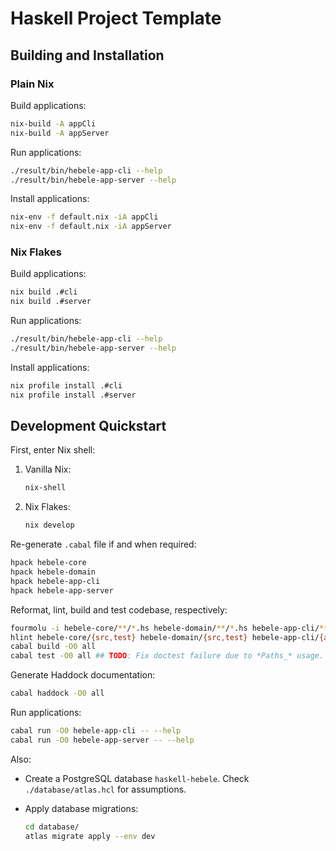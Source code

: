# Haskell Project Template

## Building and Installation

### Plain Nix

Build applications:

```sh
nix-build -A appCli
nix-build -A appServer
```

Run applications:

```sh
./result/bin/hebele-app-cli --help
./result/bin/hebele-app-server --help
```

Install applications:

```sh
nix-env -f default.nix -iA appCli
nix-env -f default.nix -iA appServer
```

### Nix Flakes

Build applications:

```sh
nix build .#cli
nix build .#server
```

Run applications:

```sh
./result/bin/hebele-app-cli --help
./result/bin/hebele-app-server --help
```

Install applications:

```sh
nix profile install .#cli
nix profile install .#server
```

## Development Quickstart

First, enter Nix shell:

1. Vanilla Nix:

    ```sh
    nix-shell
    ```

2. Nix Flakes:

    ```sh
    nix develop
    ```

Re-generate `.cabal` file if and when required:

```sh
hpack hebele-core
hpack hebele-domain
hpack hebele-app-cli
hpack hebele-app-server
```

Reformat, lint, build and test codebase, respectively:

```sh
fourmolu -i hebele-core/**/*.hs hebele-domain/**/*.hs hebele-app-cli/**/*.hs hebele-app-server/**/*.hs
hlint hebele-core/{src,test} hebele-domain/{src,test} hebele-app-cli/{app,src,test} hebele-app-server/{app,src,test}
cabal build -O0 all
cabal test -O0 all ## TODO: Fix doctest failure due to *Paths_* usage.
```

Generate Haddock documentation:

```sh
cabal haddock -O0 all
```

Run applications:

```sh
cabal run -O0 hebele-app-cli -- --help
cabal run -O0 hebele-app-server -- --help
```

Also:

- Create a PostgreSQL database `haskell-hebele`. Check
  `./database/atlas.hcl` for assumptions.
- Apply database migrations:

    ```sh
    cd database/
    atlas migrate apply --env dev
    ```
